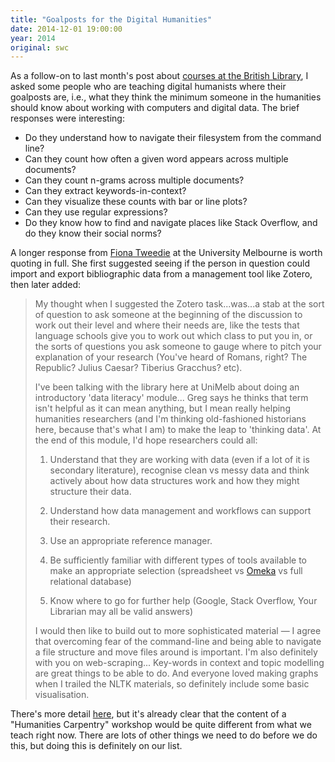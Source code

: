 ```yaml
---
title: "Goalposts for the Digital Humanities"
date: 2014-12-01 19:00:00
year: 2014
original: swc
---
```

<p>
  As a follow-on to last month's post about
  <a href="{{site.baseurl}}/blog/2014/10/british-library-courses.html">courses at the British Library</a>,
  I asked some people who are teaching digital humanists
  where their goalposts are,
  i.e.,
  what they think the minimum someone in the humanities should know
  about working with computers and digital data.
  The brief responses were interesting:
</p>
<ul>
  <li>Do they understand how to navigate their filesystem from the command line?</li>
  <li>Can they count how often a given word appears across multiple documents?</li>
  <li>Can they count n-grams across multiple documents?</li>
  <li>Can they extract keywords-in-context?</li>
  <li>Can they visualize these counts with bar or line plots? </li>
  <li>Can they use regular expressions?</li>
  <li>
    Do they know how to find and navigate places like Stack Overflow,
    and do they know their social norms?
  </li>
</ul>
<p>
  A longer response from <a href="https://twitter.com/FCTweedie">Fiona Tweedie</a>
  at the University Melbourne
  is worth quoting in full.
  She first suggested seeing if the person in question
  could import and export bibliographic data
  from a management tool like Zotero,
  then later added:
</p>
<blockquote>
  <p>
    My thought when I suggested the Zotero task...was...a stab at the
    sort of question to ask someone at the beginning of the discussion
    to work out their level and where their needs are, like the tests
    that language schools give you to work out which class to put you
    in, or the sorts of questions you ask someone to gauge where to
    pitch your explanation of your research (You've heard of Romans,
    right? The Republic? Julius Caesar? Tiberius Gracchus?  etc).
  </p>
  <p>
    I've been talking with the library here at UniMelb about doing an
    introductory 'data literacy' module... Greg says he thinks that
    term isn't helpful as it can mean anything, but I mean really
    helping humanities researchers (and I'm thinking old-fashioned
    historians here, because that's what I am) to make the leap to
    'thinking data'. At the end of this module, I'd hope researchers
    could all:
  </p>
  <ol>
    <li>
      <p>
        Understand that they are working with data (even if a lot of
        it is secondary literature), recognise clean vs messy data and
        think actively about how data structures work and how they
        might structure their data.
      </p>
    </li>
    <li>
      <p>
        Understand how data management and workflows can support their
        research.
      </p>
    </li>
    <li>
      <p>
        Use an appropriate reference manager.
      </p>
    </li>
    <li>
      <p>
        Be sufficiently familiar with different types of tools
        available to make an appropriate selection (spreadsheet vs
        <a href="http://omeka.org/">Omeka</a> vs full relational database)
      </p>
    </li>
    <li>
      <p>
        Know where to go for further help (Google, Stack Overflow,
        Your Librarian may all be valid answers)
      </p>
    </li>
  </ol>
  <p>
    I would then like to build out to more sophisticated material
    &mdash; I agree that overcoming fear of the command-line and being
    able to navigate a file structure and move files around is
    important.  I'm also definitely with you on web-scraping...
    Key-words in context and topic modelling are great things to be
    able to do. And everyone loved making graphs when I trailed the
    NLTK materials, so definitely include some basic visualisation.
  </p>
</blockquote>
<p>
  There's more detail <a href="http://tmblr.co/Z9hUep1VU6r68">here</a>,
  but it's already clear that the content of a "Humanities Carpentry"
  workshop would be quite different from what we teach right now.
  There are lots of other things we need to do before we do this, but
  doing this is definitely on our list.
</p>

